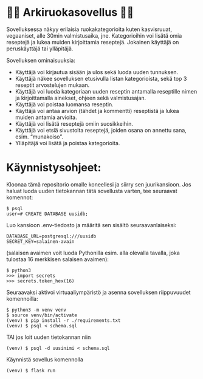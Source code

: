 # 🥕🥦 Arkiruokasovellus 🍆🍋
Sovelluksessa näkyy erilaisia ruokakategorioita kuten kasvisruuat, vegaaniset, alle 30min valmistusaika, jne. Kategorioihin voi lisätä omia reseptejä ja lukea muiden kirjoittamia reseptejä. Jokainen käyttäjä on peruskäyttäjä tai ylläpitäjä.

Sovelluksen ominaisuuksia:
* Käyttäjä voi kirjautua sisään ja ulos sekä luoda uuden tunnuksen.
* Käyttäjä näkee sovelluksen etusivulla listan kategorioista, sekä top 3 reseptit arvostelujen mukaan.
* Käyttäjä voi luoda kategoriaan uuden reseptin antamalla reseptille nimen ja kirjoittamalla ainekset, ohjeen sekä valmistusajan.
* Käyttäjä voi poistaa luomansa reseptin.
* Käyttäjä voi antaa arvion (tähdet ja kommentti) reseptistä ja lukea muiden antamia arvioita.
* Käyttäjä voi lisätä reseptejä omiin suosikkeihin.
* Käyttäjä voi etsiä sivustolta reseptejä, joiden osana on annettu sana, esim. “munakoiso”.
* Ylläpitäjä voi lisätä ja poistaa kategorioita.

# Käynnistysohjeet:
Kloonaa tämä repositorio omalle koneellesi ja siirry sen juurikansioon. Jos haluat luoda uuden tietokannan tätä sovellusta varten, tee seuraavat komennot:
```
$ psql
user=# CREATE DATABASE uusidb;
```
Luo kansioon .env-tiedosto ja määritä sen sisältö seuraavanlaiseksi:
```
DATABASE_URL=postgresql:///uusidb
SECRET_KEY=salainen-avain
```
(salaisen avaimen voit luoda Pythonilla esim. alla olevalla tavalla, joka tulostaa 16 merkkisen salaisen avaimen):
```
$ python3
>>> import secrets
>>> secrets.token_hex(16)
```
Seuraavaksi aktivoi virtuaaliympäristö ja asenna sovelluksen riippuvuudet komennoilla:
```
$ python3 -m venv venv
$ source venv/bin/activate
(venv) $ pip install -r ./requirements.txt
(venv) $ psql < schema.sql
```
TAI jos loit uuden tietokannan niin
```
(venv) $ psql -d uusinimi < schema.sql
```
Käynnistä sovellus komennolla 
```
(venv) $ flask run
```
